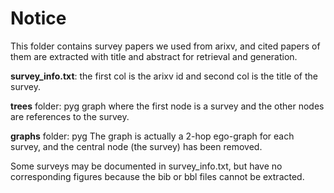 # Notice

This folder contains survey papers we used from arixv, and cited papers of them are extracted with title and abstract for retrieval and generation.

**survey_info.txt**: the first col is the arixv id and second col is the title of the survey.

**trees** folder: pyg graph where the first node is a survey and the other nodes are references to the survey.

**graphs** folder: pyg The graph is actually a 2-hop ego-graph for each survey, and the central node (the survey) has been removed.

Some surveys may be documented in survey_info.txt, but have no corresponding figures because the bib or bbl files cannot be extracted.
